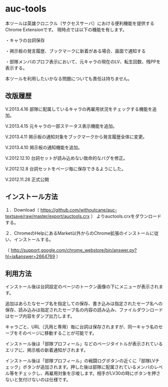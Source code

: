 auc-tools
=============

本ツールは英雄クロニクル（サクセスサーバ）における便利機能を提供するChrome Extensionです。
現時点では以下の機能を有します。

・キャラの台詞保存

・掲示板の発言履歴、ブックマークに新着がある場合、画面で通知する

・部隊メンバのプロフ表示において、元キャラの現在のLV、転生回数、残PPを表示する。

本ツールを利用したいかなる問題についても責任は持ちません。

改版履歴
--------
V.2013.4.16 部隊に配属しているキャラの再雇用状況をチェックする機能を追加。

V.2013.4.15 元キャラの一部ステータス表示機能を追加。

V.2013.4.11 掲示板の通知対象をブックマークから発言履歴全体に変更。

V.2013.4.10 掲示板の通知機能を追加。

V.2012.12.10 台詞セットが読み込めない致命的なバグを修正。

V.2012.12.8 台詞セットをページ毎に保存できるようにした。

V.2012.11.28 正式公開

インストール方法
---------
１．Download（ https://github.com/withoutcane/auc-textsave/raw/master/export/auctools.crx ） よりauctools.crxをダウンロードする。

２．ChromeのHelpにあるMarket以外からのChrome拡張のインストールに従い、インストールする。

（ http://support.google.com/chrome_webstore/bin/answer.py?hl=ja&answer=2664769 ）


利用方法
---------
インストール後は台詞設定のページのトークン画像の下にメニューが表示されます。

追加はあらたなセーブ名を指定しての保存、書き込みは指定されたセーブ名への保存、読み込みは指定されたセーブ名の内容の読み込み、ファイルダウンロードはセーブ内容をダンプ出力します。

キャラごと、URL（汎用と専用）毎に台詞は保存されますが、同一キャラ名のセーブをそのページに移動することが可能です。

インストール後は「部隊プロフィール」などのページタイトルが表示されているエリアに、掲示板の新着通知がされます。

インストール後は「部隊プロフィール」の戦闘ログボタンの近くに「部隊LVチェック」ボタンが追加されます。押した後は部隊に配属されているメンバのレベル等をチェックし、再雇用対象を示唆します。相手がLV30の時にボタンを押さないと気付けないのは仕様です。
